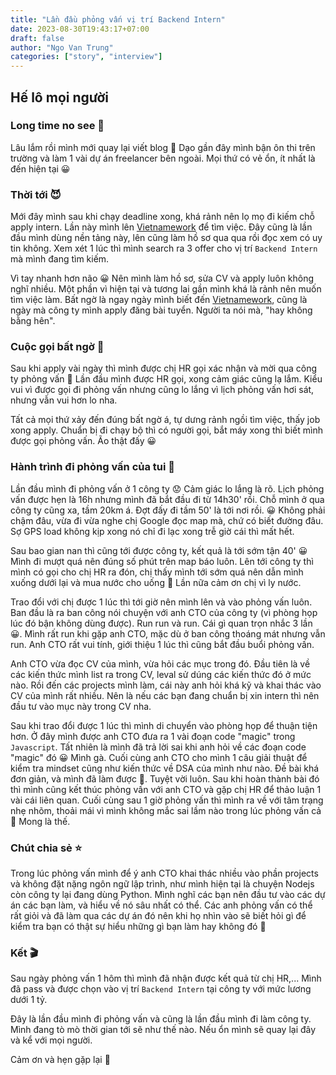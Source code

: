 ```yaml
---
title: "Lần đầu phỏng vấn vị trí Backend Intern"
date: 2023-08-30T19:43:17+07:00
draft: false
author: "Ngo Van Trung"
categories: ["story", "interview"]
---
```


## Hế lô mọi người

### Long time no see 🐳

Lâu lắm rồi mình mới quay lại viết blog 🐳 Dạo gần đây mình bận ôn thi trên trường và làm 1 vài dự án freelancer bên ngoài. Mọi thứ có vẻ ổn, ít nhất là đến hiện tại 😀

### Thời tới 😈

Mới đây mình sau khi chạy deadline xong, khá rảnh nên lọ mọ đi kiếm chỗ apply intern. Lần này mình lên [Vietnamework](https://www.vietnamworks.com) để tìm việc. Đây cũng là lần đầu mình dùng nền tảng này, lên cũng làm hồ sơ qua qua rồi đọc xem có uy tin không. Xem xét 1 lúc thì mình search ra 3 offer cho vị trí `Backend Intern` mà mình đang tìm kiếm. 

Vì tay nhanh hơn não 😀 Nên mình làm hồ sơ, sửa CV và apply luôn không nghĩ nhiều. Một phần vì hiện tại và tương lai gần mình khá là rảnh nên muốn tìm việc làm. Bất ngờ là ngay ngày mình biết đến [Vietnamework](https://www.vietnamworks.com), cũng là ngày mà công ty mình apply đăng bài tuyển. Người ta nói mà, "hay không bằng hên".

### Cuộc gọi bất ngờ 📱

Sau khi apply vài ngày thì mình được chị HR gọi xác nhận và mời qua công ty phỏng vấn 🐳 Lần đầu mình được HR gọi, xong cảm giác cũng lạ lắm. Kiểu vui vì được gọi đi phỏng vấn nhưng cũng lo lắng vì lịch phỏng vấn hơi sát, nhưng vẫn vui hơn lo nha. 

Tất cả mọi thứ xảy đến đúng bất ngờ á, tự dưng rảnh ngồi tìm việc, thấy job xong apply. Chuẩn bị đi chạy bộ thì có người gọi, bắt máy xong thì biết mình được gọi phỏng vấn. Ão thật đấy 😀

### Hành trình đi phỏng vấn của tui 🐳

Lần đầu mình đi phỏng vấn ở 1 công ty 😟 Cảm giác lo lắng là rõ. Lịch phỏng vấn được hẹn là 16h nhưng mình đã bắt đầu đi từ 14h30' rồi. Chỗ mình ở qua công ty cũng xa, tầm 20km á. Đợt đấy đi tầm 50' là tới nơi rồi. 😀 Không phải chậm đâu, vừa đi vừa nghe chị Google đọc map mà, chứ có biết đường đâu. Sợ GPS load không kịp xong nó chỉ đi lạc xong trễ giờ cái thì mất hết.

Sau bao gian nan thì cũng tới được công ty, kết quả là tới sớm tận 40' 😀 Mình đi mượt quá nên đúng số phút trên map báo luôn. Lên tới công ty thì mình có gọi cho chị HR ra đón, chị thấy mình tới sớm quá nên dẫn mình xuống dưới lại và mua nước cho uống 🥰 Lần nữa cảm ơn chị vì ly nước.

Trao đổi với chị được 1 lúc thì tới giờ nên mình lên và vào phỏng vấn luôn. Ban đầu là ra ban công nói chuyện với anh CTO của công ty (vì phòng họp lúc đó bận không dùng được). Run run và run. Cái gì quan trọn nhắc 3 lần 😀. Mình rất run khi gặp anh CTO, mặc dù ở ban công thoáng mát nhưng vẫn run. Anh CTO rất vui tính, giới thiệu 1 lúc thì cũng bắt đầu buổi phỏng vấn.

Anh CTO vừa đọc CV của mình, vừa hỏi các mục trong đó. Đầu tiên là về các kiến thức mình list ra trong CV, leval sử dúng các kiến thức đó ở mức nào. Rồi đến các projects mình làm, cái này anh hỏi khá kỹ và khai thác vào CV của mình rất nhiều. Nên là nếu các bạn đang chuẩn bị xin intern thì nên đầu tư vào mục này trong CV nha.

Sau khi trao đổi được 1 lúc thì mình di chuyển vào phòng họp để thuận tiện hơn. Ở đây mình được anh CTO đưa ra 1 vài đoạn code "magic" trong `Javascript`. Tất nhiên là mình đã trả lời sai khi anh hỏi về các đoạn code "magic" đó 😀 Mình gà. Cuối cùng anh CTO cho mình 1 câu giải thuật để kiểm tra mindset cũng như kiến thức về DSA của mình như nào. Đề bài khá đơn giản, và mình đã làm được 🐳. Tuyệt vời luôn. Sau khi hoàn thành bài đó thì mình cũng kết thúc phỏng vấn với anh CTO và gặp chị HR để thảo luận 1 vài cái liên quan. Cuối cùng sau 1 giờ phỏng vấn thì mình ra về với tâm trạng nhẹ nhõm, thoải mái vì mình không mắc sai lầm nào trong lúc phỏng vấn cả 🐧 Mong là thế. 

### Chút chia sẻ ⭐️

Trong lúc phỏng vấn mình để ý anh CTO khai thác nhiều vào phần projects và không đặt nặng ngôn ngữ lập trình, như mình hiện tại là chuyện Nodejs còn công ty lại đang dùng Python. Mình nghĩ các bạn nên đầu tư vào các dự án các bạn làm, và hiểu về nó sâu nhất có thể. Các anh phỏng vấn có thể rất giỏi và đã làm qua các dự án đó nên khi họ nhìn vào sẽ biết hỏi gì để kiểm tra bạn có thật sự hiểu những gì bạn làm hay không đó 🐳

### Kết 🎬

Sau ngày phỏng vấn 1 hôm thì mình đã nhận được kết quả từ chị HR,... Mình đã pass và được chọn vào vị trí `Backend Intern` tại công ty với mức lương dưới 1 tỷ. 

Đây là lần đầu mình đi phỏng vấn và cũng là lần đầu mình đi làm công ty. Mình đang tò mò thời gian tới sẽ như thế nào. Nếu ổn mình sẽ quay lại đây và kể với mọi người.

Cảm ơn và hẹn gặp lại 🐳
